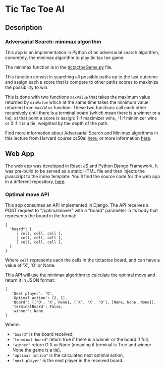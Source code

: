 # Tic Tac Toe AI
 ## Description
 ### Adversarial Search: minimax algorithm
 This app is an implementation in Python of an adversarial search algorithm, concretely, the minimax algorithm to play tic tac toe game.

 The minimax function is in the [tictactoeGame.py](https://github.com/davidhelo/tictactoeAI/blob/main/optimalmove/tictactoeGame.py) file. 

 This function consist in searching all possible paths up to the last outcome and assign each a score that is compare to other paths scores to maximize the possibility to win. 
 
 This is done with two functions `maxValue` that takes the maximum value returned by `minValue` which at the same time takes the minimum value returned from `maxValue` function.
 These two functions call each other recursively until there is a terminal board (which mean there is a winner or a tie), at that point a score is assign: 1 if maximizer wins, -1 if minimizer wins or 0 if it is a tie, weighted by the depth of the path. 

 Find more information about Adversarial Search and Minimax algorithms in this lecture from Harvard course cs50ai [here](https://cs50.harvard.edu/ai/2023/notes/0/#adversarial-search),
 or more information [here](https://www.geeksforgeeks.org/minimax-algorithm-in-game-theory-set-1-introduction/).

 ## Web App
 The web app was developed in React JS and Python Django Framework. It was pre-build to be served as a static HTML file and then injects the javascript to the index template.
 You'll find the source code for the web app in a different repository, [here](https://github.com/davidhelo/TictactoeAIWebApp).

 ### Optimal move API
 This app consumes an API implemented in Django. The API receives a POST request to "/optimalmove/" with a "board" parameter in its body that represents the board in the format: 
 ```
 {
   "board": [
      [ cell, cell, cell ],
      [ cell, cell, cell ],
      [ cell, cell, cell ],
   ]
 }
 ```
 Where `cell` represents each the cells in the tictactoe board, and can have a value of 'X', 'O' or None.

 This API will use the minimax algorithm to calculate the optimal move and return it in JSON format:
 ```
 {
    'Next player': 'O', 
    'Optimal action': (2, 1), 
    'Board': [['O', 'X', None], ['X', 'X', 'O'], [None, None, None]], 
    'terminalBoard': False, 
    'winner': None
 }
 ```
Where: 
- `"board"` is the board received,
- `"terminal board"` return true if there is a winner or the board if full,
- `"winner"` return O X or None (meaning if terminal is True and winner None the game is a tie),
- `"optimal action"` is the calculated next optimal action,
- `"next player"` is the next player in the received board.

 